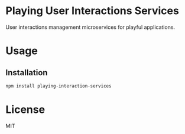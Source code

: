 Playing User Interactions Services
==================================

User interactions management microservices for playful applications.

# Usage

## Installation

```bash
npm install playing-interaction-services
```

# License

MIT